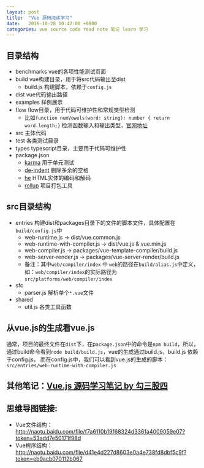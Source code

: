 ```yaml
---
layout: post
title:  "Vue 源码阅读学习"
date:   2016-10-28 10:42:00 +0800
categories: vue source code read note 笔记 learn 学习
---
```



## 目录结构
* benchmarks vue的各项性能测试页面
* build vue构建目录，用于将src代码输出至dist
  * build.js 构建脚本，依赖于`config.js`
* dist vue代码输出路径
* examples 样例展示
* flow flow目录，用于代码可维护性和常规类型检测
  * 比如`function numVowels(word: string): number { return word.length;}` 检测函数输入和输出类型，[官网地址](https://flowtype.org/)
* src 主体代码
* test 各类测试目录
* types typescript目录，主要用于代码可维护性
* package.json
  * [karma](https://github.com/karma-runner/karma) 用于单元测试
  * [de-indent](https://github.com/yyx990803/de-indent) 删除多余的空格
  * [he](https://www.npmjs.com/package/he) HTML实体的编码和解码
  * [rollup](http://rollupjs.org/) 项目打包工具

## src目录结构
* entries 构建dist和packages目录下的文件的脚本文件，具体配置在`build/config.js`中
  * web-runtime.js -> dist/vue.common.js
  * web-runtime-with-compiler.js -> dist/vue.js & vue.min.js
  * web-compiler.js -> packages/vue-template-compiler/build.js
  * web-server-render.js -> packages/vue-server-render/build.js
  * 备注：其中`web/compiler/index` 中 `web`的路径在`build/alias.js`中定义，如：`web/compiler/index`的实际路径为`src/platforms/web/compiler/index`
* sfc
  * parser.js 解析单个`*.vue`文件
* shared
  * util.js 各类工具函数

## 从vue.js的生成看vue.js

通常，项目的最终文件在`dist`下，在p`ackage.json`中的命令是`npm build`，所以，通过build命令看到`node build/build.js`，vue的生成通过build.js，build.js 依赖于config.js，
而在config.js中，我们可以看到vue.js的生成的脚本：`src/entries/web-runtime-with-compiler.js`

## 其他笔记：[Vue.js 源码学习笔记 by 勾三股四](http://jiongks.name/blog/vue-code-review/)

## 思维导图链接:
* Vue文件结构：http://naotu.baidu.com/file/f7a6110b19f68324d3361a4009059e07?token=53add7e50171f98d
* Vue程序结构：http://naotu.baidu.com/file/d41e4d227d8603e0a4e738fd8dbf5c9f?token=eb9acb070112b067
